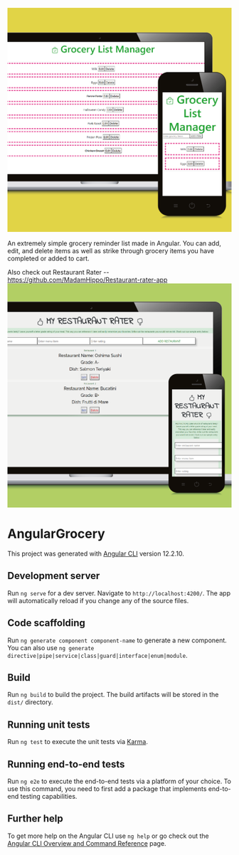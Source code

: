 ![AngularGrocery_preview](https://github.com/MadamHippo/AngularGrocery/blob/main/src/assets/Kal-Academy-Simple-Grocery-List.png)

An extremely simple grocery reminder list made in Angular. You can add, edit, and delete items as well as strike through grocery items you have completed or added to cart.

Also check out Restaurant Rater -- https://github.com/MadamHippo/Restaurant-rater-app
![AngularGrocery_preview](https://github.com/MadamHippo/AngularGrocery/blob/main/src/assets/Kal-Academy-Project-Practice-2.png)



# AngularGrocery

This project was generated with [Angular CLI](https://github.com/angular/angular-cli) version 12.2.10.

## Development server

Run `ng serve` for a dev server. Navigate to `http://localhost:4200/`. The app will automatically reload if you change any of the source files.

## Code scaffolding

Run `ng generate component component-name` to generate a new component. You can also use `ng generate directive|pipe|service|class|guard|interface|enum|module`.

## Build

Run `ng build` to build the project. The build artifacts will be stored in the `dist/` directory.

## Running unit tests

Run `ng test` to execute the unit tests via [Karma](https://karma-runner.github.io).

## Running end-to-end tests

Run `ng e2e` to execute the end-to-end tests via a platform of your choice. To use this command, you need to first add a package that implements end-to-end testing capabilities.

## Further help

To get more help on the Angular CLI use `ng help` or go check out the [Angular CLI Overview and Command Reference](https://angular.io/cli) page.
